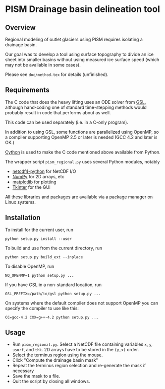 # PISM Drainage basin delineation tool

## Overview

Regional modeling of outlet glaciers using PISM requires isolating a drainage
basin.

Our goal was to develop a tool using surface topography to divide an ice sheet
into smaller basins without using measured ice surface speed (which may not be
available in some cases).

Please see `doc/method.tex` for details (unfinished).

## Requirements

The C code that does the heavy lifting uses an ODE solver from
[GSL](http://www.gnu.org/software/gsl/), although hand-coding one of standard
time-stepping methods would probably result in code that performs about as
well.

This code can be used separately (i.e. in a C-only program).

In addition to using GSL, some functions are parallelized using OpenMP, so a
compiler supporting OpenMP 2.5 or later is needed (GCC 4.2 and later is OK.)

[Cython](http://cython.org/) is used to make the C code mentioned above
available from Python.

The wrapper script `pism_regional.py` uses several Python modules, notably

- [netcdf4-python](http://code.google.com/p/netcdf4-python/) for NetCDF I/O
- [NumPy](http://numpy.scipy.org/) for 2D arrays, etc
- [matplotlib](http://matplotlib.sourceforge.net/) for plotting
- [Tkinter](http://wiki.python.org/moin/TkInter) for the GUI

All these libraries and packages are available via a package manager on
Linux systems.

## Installation

To install for the current user, run

    python setup.py install --user

To build and use from the current directory, run

    python setup.py build_ext --inplace

To disable OpenMP, run

    NO_OPENMP=1 python setup.py ...

If you have GSL in a non-standard location, run

    GSL_PREFIX=/path/to/gsl python setup.py ...

On systems where the default compiler does not support OpenMP you can specify
the compiler to use like this:

    CC=gcc-4.2 CXX=g++-4.2 python setup.py ...

## Usage

- Run `pism_regional.py`. Select a NetCDF file containing variables `x`,
   `y`, `usurf`, and `thk`. 2D arrays have to be stored in the `(y,x)`
   order.
- Select the terminus region using the mouse.
- Click "Compute the drainage basin mask"
- Repeat the terminus region selection and re-generate the mask if necessary
- Save the mask to a file.
- Quit the script by closing all windows.
